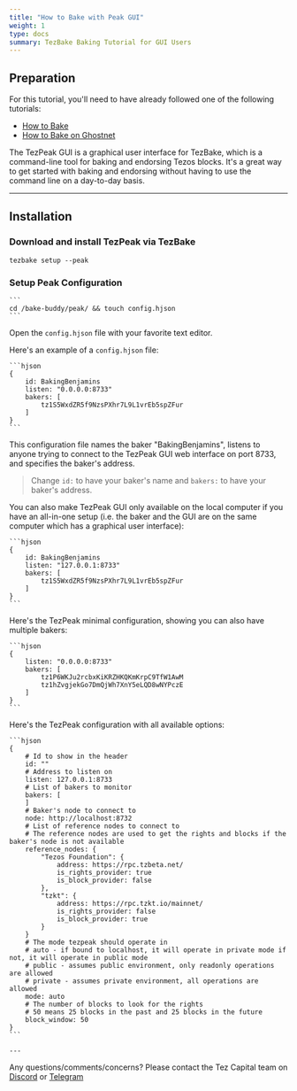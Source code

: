 ```yaml
---
title: "How to Bake with Peak GUI"
weight: 1
type: docs
summary: TezBake Baking Tutorial for GUI Users
---
```


## Preparation

For this tutorial, you'll need to have already followed one of the following tutorials:
* [How to Bake](/tezbake/tutorials/how-to-bake)
* [How to Bake on Ghostnet](/tezbake/tutorials/how-to-bake-ghostnet)

The TezPeak GUI is a graphical user interface for TezBake, which is a command-line tool for baking and endorsing Tezos blocks. It's a great way to get started with baking and endorsing without having to use the command line on a day-to-day basis.

---

## Installation

### Download and install TezPeak via TezBake

   ```
   tezbake setup --peak
   ```

### Setup Peak Configuration

    ```
    cd /bake-buddy/peak/ && touch config.hjson
    ```

Open the `config.hjson` file with your favorite text editor. 

Here's an example of a `config.hjson` file:

    ```hjson
    {
	    id: BakingBenjamins
	    listen: "0.0.0.0:8733"
	    bakers: [
	    	tz1S5WxdZR5f9NzsPXhr7L9L1vrEb5spZFur
	    ]
    }
    ```
This configuration file names the baker "BakingBenjamins", listens to anyone trying to connect to the TezPeak GUI web interface on port 8733, and specifies the baker's address.

> Change `id:` to have your baker's name and `bakers:` to have your baker's address. 

You can also make TezPeak GUI only available on the local computer if you have an all-in-one setup (i.e. the baker and the GUI are on the same computer which has a graphical user interface):

    ```hjson
    {
	    id: BakingBenjamins
	    listen: "127.0.0.1:8733"
	    bakers: [
	    	tz1S5WxdZR5f9NzsPXhr7L9L1vrEb5spZFur
	    ]
    }
    ```

Here's the TezPeak minimal configuration, showing you can also have multiple bakers:

    ```hjson
    {
        listen: "0.0.0.0:8733"
        bakers: [
            tz1P6WKJu2rcbxKiKRZHKQKmKrpC9TfW1AwM
            tz1hZvgjekGo7DmQjWh7XnY5eLQD8wNYPczE
        ]
    }
    ```

Here's the TezPeak configuration with all available options:

    ```hjson
    {
        # Id to show in the header
        id: ""
        # Address to listen on
        listen: 127.0.0.1:8733
        # List of bakers to monitor
        bakers: [
        ]
        # Baker's node to connect to
        node: http://localhost:8732
        # List of reference nodes to connect to
        # The reference nodes are used to get the rights and blocks if the baker's node is not available
        reference_nodes: {
            "Tezos Foundation": {
                address: https://rpc.tzbeta.net/
                is_rights_provider: true
                is_block_provider: false
            },
            "tzkt": {
                address: https://rpc.tzkt.io/mainnet/
                is_rights_provider: false
                is_block_provider: true
            }
        }
        # The mode tezpeak should operate in
        # auto - if bound to localhost, it will operate in private mode if not, it will operate in public mode
        # public - assumes public environment, only readonly operations are allowed
        # private - assumes private environment, all operations are allowed
        mode: auto
        # The number of blocks to look for the rights
        # 50 means 25 blocks in the past and 25 blocks in the future
        block_window: 50
    }
    ```

    ---

Any questions/comments/concerns? Please contact the Tez Capital team on
[Discord](https://discord.gg/cVGMA4MaNM) or [Telegram](https://t.me/tezcapital) 